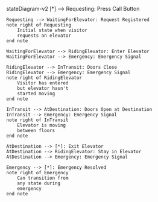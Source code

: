 stateDiagram-v2
    [*] --> Requesting: Press Call Button
    
    Requesting --> WaitingForElevator: Request Registered
    note right of Requesting
        Initial state when visitor
        requests an elevator
    end note
    
    WaitingForElevator --> RidingElevator: Enter Elevator
    WaitingForElevator --> Emergency: Emergency Signal
    
    RidingElevator --> InTransit: Doors Close
    RidingElevator --> Emergency: Emergency Signal
    note right of RidingElevator
        Visitor has entered
        but elevator hasn't
        started moving
    end note
    
    InTransit --> AtDestination: Doors Open at Destination
    InTransit --> Emergency: Emergency Signal
    note right of InTransit
        Elevator is moving
        between floors
    end note
    
    AtDestination --> [*]: Exit Elevator
    AtDestination --> RidingElevator: Stay in Elevator
    AtDestination --> Emergency: Emergency Signal
    
    Emergency --> [*]: Emergency Resolved
    note right of Emergency
        Can transition from
        any state during
        emergency
    end note